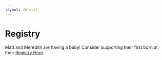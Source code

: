```yaml
---
layout: default
---
```


# Registry

Matt and Meredith are having a baby! Consider supporting their first born at their [Registry Here](http://babylist.com/baby-meredith-ferrante).

